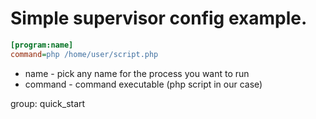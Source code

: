 # Simple supervisor config example.

```ini
[program:name]
command=php /home/user/script.php
```

- name - pick any name for the process you want to run
- command - command executable (php script in our case)

group: quick_start
